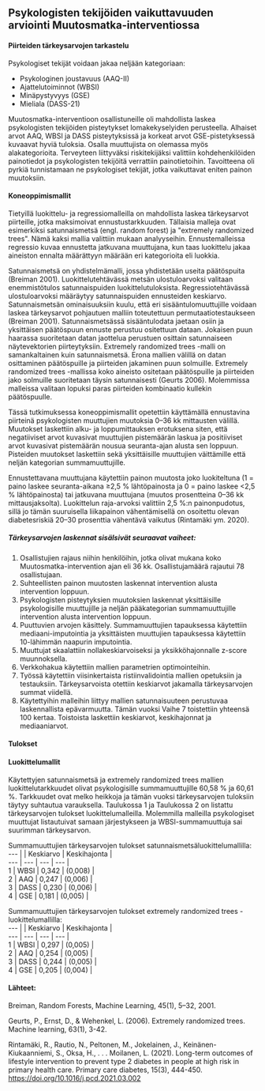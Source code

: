 ## Psykologisten tekijöiden vaikuttavuuden arviointi Muutosmatka-interventiossa

#### Piirteiden tärkeysarvojen tarkastelu

Psykologiset tekijät voidaan jakaa neljään kategoriaan:
- Psykologinen joustavuus (AAQ-II)
- Ajattelutoiminnot (WBSI)
- Minäpystyvyys (GSE)
- Mieliala (DASS-21)

Muutosmatka-interventioon osallistuneille oli mahdollista laskea psykologisten tekijöiden pisteytykset lomakekyselyiden perusteella. Alhaiset arvot AAQ, WBSI ja DASS pisteytyksissä ja korkeat arvot GSE-pistetyksessä kuvaavat hyviä tuloksia. Osalla muuttujista on olemassa myös alakategorioita. Terveyteen liittyväksi riskitekijäksi valittiin kohdehenkilöiden painotiedot ja psykologisten tekijöitä verrattiin painotietoihin. Tavoitteena oli pyrkiä tunnistamaan ne psykologiset tekijät, jotka vaikuttavat eniten painon muutoksiin. 

#### Koneoppimismallit 

Tietyillä luokittelu- ja regressiomalleilla on mahdollista laskea tärkeysarvot piirteille, jotka maksimoivat ennustustarkkuuden. Tällaisia malleja ovat esimerkiksi satunnaismetsä (engl. random forest) ja "extremely randomized trees". Nämä kaksi mallia valittiin mukaan analyyseihin. Ennustemalleissa regressio kuvaa ennustetta jatkuvana muuttujana, kun taas luokittelu jakaa aineiston ennalta määrättyyn määrään eri kategorioita eli luokkia. 

Satunnaismetsä on yhdistelmämalli, jossa yhdistetään useita päätöspuita (Breiman 2001). Luokittelutehtävässä metsän ulostuloarvoksi valitaan enemmistötulos satunnaispuiden luokittelutuloksista. Regressiotehtävässä ulostuloarvoksi määräytyy satunnaispuiden ennusteiden keskiarvo. Satunnaismetsän ominaisuuksiin kuulu, että eri sisääntulomuuttujille voidaan laskea tärkeysarvot pohjautuen malliin toteutettuun permutaatiotestaukseen (Breiman 2001). Satunnaismetsässä sisääntulodata jaetaan osiin ja yksittäisen päätöspuun ennuste perustuu ositettuun dataan. Jokaisen puun haarassa suoritetaan datan jaottelua perustuen osittain satunnaiseen näytevektorien piirteytyksiin. Extremely randomized trees -malli on samankaltainen kuin satunnaismetsä. Erona mallien välillä on datan osittaminen päätöspuille ja piirteiden jakaminen puun solmuille. Extremely randomized trees -mallissa koko aineisto ositetaan päätöspuille ja piirteiden jako solmuille suoritetaan täysin satunnaisesti (Geurts 2006). Molemmissa malleissa valitaan lopuksi paras piirteiden kombinaatio kullekin päätöspuulle.   

Tässä tutkimuksessa koneoppimismallit opetettiin käyttämällä ennustavina piirteinä psykologisten muuttujien muutoksia 0–36 kk mittausten välillä. Muutokset laskettiin alku- ja loppumittauksen erotuksena siten, että negatiiviset arvot kuvasivat muuttujien pistemäärän laskua ja positiiviset arvot kuvasivat pistemäärän nousua seuranta-ajan alusta sen loppuun. Pisteiden muutokset laskettiin sekä yksittäisille muuttujien väittämille että neljän kategorian summamuuttujille. 

Ennustettavana muuttujana käytettiin painon muutosta joko luokiteltuna (1 = paino laskee seuranta-aikana ≥2,5 % lähtöpainosta ja 0 = paino laskee <2,5 % lähtöpainosta) tai jatkuvana muuttujana (muutos prosentteina 0–36 kk mittausjaksolta). Luokittelun raja-arvoksi valittiin 2,5 %:n painonpudotus, sillä jo tämän suuruisella liikapainon vähentämisellä on osoitettu olevan diabetesriskiä 20–30 prosenttia vähentävä vaikutus (Rintamäki ym. 2020).


##### Tärkeysarvojen laskennat sisälsivät seuraavat vaiheet:
1.	Osallistujien rajaus niihin henkilöihin, jotka olivat mukana koko Muutosmatka-intervention ajan eli 36 kk. Osallistujamäärä rajautui 78 osallistujaan.     
2.	Suhteellisten painon muutosten laskennat intervention alusta intervention loppuun.  
3.	Psykologisten pisteytyksien muutoksien laskennat yksittäisille psykologisille muuttujille ja neljän pääkategorian summamuuttujille intervention alusta intervention loppuun.  
4.	Puuttuvien arvojen käsittely. Summamuuttujien tapauksessa käytettiin mediaani-imputointia ja yksittäisten muuttujien tapauksessa käytettiin 10-lähimmän naapurin imputointia.   
5.	Muuttujat skaalattiin nollakeskiarvoiseksi ja yksikköhajonnalle z-score muunnoksella.  
6.	Verkkohakua käytettiin mallien parametrien optimointeihin.   
7.	Työssä käytettiin viisinkertaista ristiinvalidointia mallien opetuksiin ja testauksiin. Tärkeysarvoista otettiin keskiarvot jakamalla tärkeysarvojen summat viidellä.   
8.	Käytettyihin malleihin liittyy mallien satunnaisuuteen perustuvaa laskennallista epävarmuutta. Tämän vuoksi Vaihe 7 toistettiin yhteensä 100 kertaa. Toistoista laskettiin keskiarvot, keskihajonnat ja mediaaniarvot.      

#### Tulokset

#### Luokittelumallit
Käytettyjen satunnaismetsä ja extremely randomized trees mallien luokittelutarkkuudet olivat psykologisille summamuuttujille 60,58 % ja 60,61 %. Tarkkuudet ovat melko heikkoja ja tämän vuoksi tärkeysarvojen tuloksiin täytyy suhtautua varauksella. Taulukossa 1 ja Taulukossa 2 on listattu tärkeysarvojen tulokset luokittelumalleilla. Molemmilla malleilla psykologiset muuttujat listautuivat samaan järjestykseen ja WBSI-summamuuttuja sai suurimman tärkeysarvon.    
  
Summamuuttujien tärkeysarvojen tulokset satunnaismetsäluokittelumallilla:  
---  |  | Keskiarvo | Keskihajonta |  
--- | --- | --- | --- |  
1 | WBSI | 0,342  | (0,008) |    
2 | AAQ | 0,247 | (0,006) |    
3 | DASS | 0,230  | (0,006) |   
4 | GSE | 0,181  | (0,005) |    
  
Summamuuttujien tärkeysarvojen tulokset extremely randomized trees -luokittelumallilla:  
---  |  | Keskiarvo | Keskihajonta |  
--- | --- | --- | --- |  
1 | WBSI | 0,297 | (0,005) |   
2 | AAQ | 0,254 | (0,005)  |    
3 | DASS | 0,244  | (0,005) |   
4 | GSE | 0,205 | (0,004) |    
  
  
#### Lähteet:

Breiman, Random Forests, Machine Learning, 45(1), 5–32, 2001.   
  
Geurts, P., Ernst, D., & Wehenkel, L. (2006). Extremely randomized trees. Machine learning, 63(1), 3-42.  
  
Rintamäki, R., Rautio, N., Peltonen, M., Jokelainen, J., Keinänen-Kiukaanniemi, S., Oksa, H., . . . Moilanen, L. (2021). Long-term outcomes of lifestyle intervention to prevent type 2 diabetes in people at high risk in primary health care. Primary care diabetes, 15(3), 444-450. https://doi.org/10.1016/j.pcd.2021.03.002 

